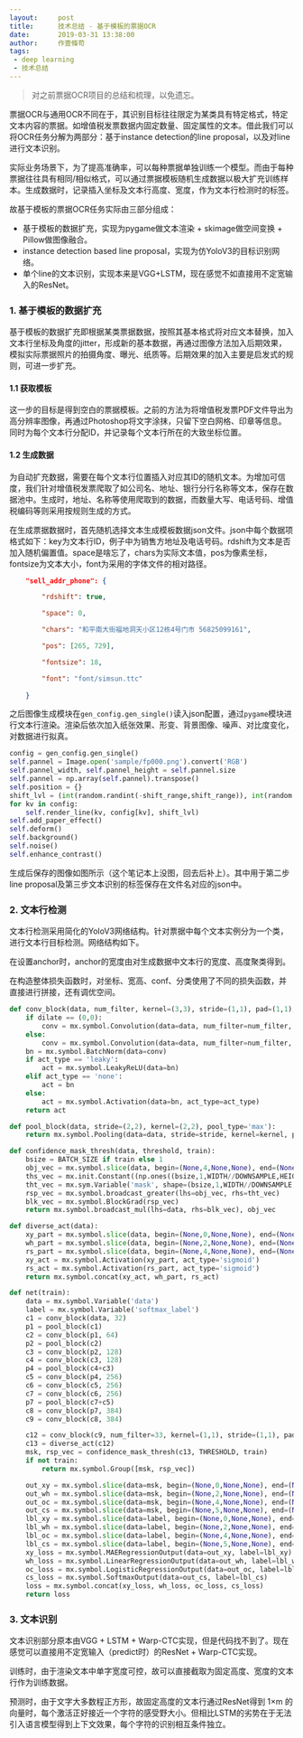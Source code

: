 ```yaml
---
layout:     post
title:      技术总结 - 基于模板的票据OCR
date:       2019-03-31 13:38:00
author:     作壹條苟
tags:
 - deep learning
 - 技术总结
---
```


> 对之前票据OCR项目的总结和梳理，以免遗忘。 

票据OCR与通用OCR不同在于，其识别目标往往限定为某类具有特定格式，特定文本内容的票据。如增值税发票数据内固定数量、固定属性的文本。借此我们可以将OCR任务分解为两部分：基于instance detection的line proposal，以及对line进行文本识别。

实际业务场景下，为了提高准确率，可以每种票据单独训练一个模型。而由于每种票据往往具有相同/相似格式，可以通过票据模板随机生成数据以极大扩充训练样本。生成数据时，记录插入坐标及文本行高度、宽度，作为文本行检测时的标签。

故基于模板的票据OCR任务实际由三部分组成：
* 基于模板的数据扩充，实现为pygame做文本渲染 + skimage做空间变换 + Pillow做图像融合。
* instance detection based line proposal，实现为仿YoloV3的目标识别网络。
* 单个line的文本识别，实现本来是VGG+LSTM，现在感觉不如直接用不定宽输入的ResNet。

### 1. 基于模板的数据扩充

基于模板的数据扩充即根据某类票据数据，按照其基本格式将对应文本替换，加入文本行坐标及角度的jitter，形成新的基本数据，再通过图像方法加入后期效果，模拟实际票据照片的拍摄角度、曝光、纸质等。后期效果的加入主要是启发式的规则，可进一步扩充。

#### 1.1 获取模板

这一步的目标是得到空白的票据模板。之前的方法为将增值税发票PDF文件导出为高分辨率图像，再通过Photoshop将文字涂抹，只留下空白网格、印章等信息。同时为每个文本行分配ID，并记录每个文本行所在的大致坐标位置。

#### 1.2 生成数据

为自动扩充数据，需要在每个文本行位置插入对应其ID的随机文本。为增加可信度，我们针对增值税发票爬取了如公司名、地址、银行分行名称等文本，保存在数据池中。生成时，地址、名称等使用爬取到的数据，而数量大写、电话号码、增值税编码等则采用按规则生成的方式。

在生成票据数据时，首先随机选择文本生成模板数据json文件。json中每个数据项格式如下：key为文本行ID，例子中为销售方地址及电话号码。rdshift为文本是否加入随机偏置值。space是啥忘了，chars为实际文本值，pos为像素坐标，fontsize为文本大小，font为采用的字体文件的相对路径。

```json
	"sell_addr_phone": {

		"rdshift": true,

		"space": 0,

		"chars": "和平南大街福地洞天小区12栋4号门市 56825099161",

		"pos": [265, 729],

		"fontsize": 18,

		"font": "font/simsun.ttc"
		
	}
```

之后图像生成模块在```gen_config.gen_single()```读入json配置，通过`pygame`模块进行文本行渲染。渲染后依次加入纸张效果、形变、背景图像、噪声、对比度变化，对数据进行拟真。

```python
config = gen_config.gen_single()
self.pannel = Image.open('sample/fp000.png').convert('RGB')
self.pannel_width, self.pannel_height = self.pannel.size
self.pannel = np.array(self.pannel).transpose()
self.position = {}
shift_lvl = (int(random.randint(-shift_range,shift_range)), int(random.randint(-shift_range,shift_range)))
for kv in config:
	self.render_line(kv, config[kv], shift_lvl)
self.add_paper_effect()
self.deform()
self.background()
self.noise()
self.enhance_contrast()
```

生成后保存的图像如图所示（这个笔记本上没图，回去后补上）。其中用于第二步line proposal及第三步文本识别的标签保存在文件名对应的json中。

### 2. 文本行检测

文本行检测采用简化的YoloV3网络结构。针对票据中每个文本实例分为一个类，进行文本行目标检测。网络结构如下。

在设置anchor时，anchor的宽度由对生成数据中文本行的宽度、高度聚类得到。

在构造整体损失函数时，对坐标、宽高、conf、分类使用了不同的损失函数，并直接进行拼接，还有调优空间。

```python
def conv_block(data, num_filter, kernel=(3,3), stride=(1,1), pad=(1,1), act_type='leaky', dilate=(0,0)):
	if dilate == (0,0):
		conv = mx.symbol.Convolution(data=data, num_filter=num_filter, kernel=kernel, stride=stride, pad=pad)
	else:
		conv = mx.symbol.Convolution(data=data, num_filter=num_filter, kernel=(3,3), stride=stride, pad=(2,2), dilate=(1,1))
	bn = mx.symbol.BatchNorm(data=conv)
	if act_type == 'leaky':
		act = mx.symbol.LeakyReLU(data=bn)
	elif act_type == 'none':
		act = bn
	else:
		act = mx.symbol.Activation(data=bn, act_type=act_type)
	return act

def pool_block(data, stride=(2,2), kernel=(2,2), pool_type='max'):
	return mx.symbol.Pooling(data=data, stride=stride, kernel=kernel, pool_type=pool_type)

def confidence_mask_thresh(data, threshold, train):
	bsize = BATCH_SIZE if train else 1
	obj_vec = mx.symbol.slice(data, begin=(None,4,None,None), end=(None,5,None,None))
	ths_vec = mx.init.Constant((np.ones((bsize,1,WIDTH//DOWNSAMPLE,HEIGHT//DOWNSAMPLE))*threshold).tolist())
	tht_vec = mx.sym.Variable('mask', shape=(bsize,1,WIDTH//DOWNSAMPLE,HEIGHT//DOWNSAMPLE), init=ths_vec)
	rsp_vec = mx.symbol.broadcast_greater(lhs=obj_vec, rhs=tht_vec)
	blk_vec = mx.symbol.BlockGrad(rsp_vec)
	return mx.symbol.broadcast_mul(lhs=data, rhs=blk_vec), obj_vec

def diverse_act(data):
	xy_part = mx.symbol.slice(data, begin=(None,0,None,None), end=(None,2,None,None))
	wh_part = mx.symbol.slice(data, begin=(None,2,None,None), end=(None,4,None,None))
	rs_part = mx.symbol.slice(data, begin=(None,4,None,None), end=(None,None,None,None))
	xy_act = mx.symbol.Activation(xy_part, act_type='sigmoid')
	rs_act = mx.symbol.Activation(rs_part, act_type='sigmoid')
	return mx.symbol.concat(xy_act, wh_part, rs_act)

def net(train):
	data = mx.symbol.Variable('data')
	label = mx.symbol.Variable('softmax_label')
	c1 = conv_block(data, 32)
	p1 = pool_block(c1)
	c2 = conv_block(p1, 64)
	p2 = pool_block(c2)
	c3 = conv_block(p2, 128)
	c4 = conv_block(c3, 128)
	p4 = pool_block(c4+c3)
	c5 = conv_block(p4, 256)
	c6 = conv_block(c5, 256)
	c7 = conv_block(c6, 256)
	p7 = pool_block(c7+c5)
	c8 = conv_block(p7, 384)
	c9 = conv_block(c8, 384)

	c12 = conv_block(c9, num_filter=33, kernel=(1,1), stride=(1,1), pad=(0,0), act_type='none')
	c13 = diverse_act(c12)
	msk, rsp_vec = confidence_mask_thresh(c13, THRESHOLD, train)
	if not train:
		return mx.symbol.Group([msk, rsp_vec])

	out_xy = mx.symbol.slice(data=msk, begin=(None,0,None,None), end=(None,2,None,None))
	out_wh = mx.symbol.slice(data=msk, begin=(None,2,None,None), end=(None,4,None,None))
	out_oc = mx.symbol.slice(data=msk, begin=(None,4,None,None), end=(None,5,None,None))
	out_cs = mx.symbol.slice(data=msk, begin=(None,5,None,None), end=(None,None,None,None))
	lbl_xy = mx.symbol.slice(data=label, begin=(None,0,None,None), end=(None,2,None,None))
	lbl_wh = mx.symbol.slice(data=label, begin=(None,2,None,None), end=(None,4,None,None))
	lbl_oc = mx.symbol.slice(data=label, begin=(None,4,None,None), end=(None,5,None,None))
	lbl_cs = mx.symbol.slice(data=label, begin=(None,5,None,None), end=(None,None,None,None))
	xy_loss = mx.symbol.MAERegressionOutput(data=out_xy, label=lbl_xy)
	wh_loss = mx.symbol.LinearRegressionOutput(data=out_wh, label=lbl_wh)
	oc_loss = mx.symbol.LogisticRegressionOutput(data=out_oc, label=lbl_oc)
	cs_loss = mx.symbol.SoftmaxOutput(data=out_cs, label=lbl_cs)
	loss = mx.symbol.concat(xy_loss, wh_loss, oc_loss, cs_loss)
	return loss
```

### 3. 文本识别

文本识别部分原本由VGG + LSTM + Warp-CTC实现，但是代码找不到了。现在感觉可以直接用不定宽输入（predict时）的ResNet + Warp-CTC实现。

训练时，由于渲染文本中单字宽度可控，故可以直接截取为固定高度、宽度的文本行作为训练数据。

预测时，由于文字大多数程正方形，故固定高度的文本行通过ResNet得到 1×m 的向量时，每个激活正好接近一个字符的感受野大小。但相比LSTM的劣势在于无法引入语言模型得到上下文效果，每个字符的识别相互条件独立。